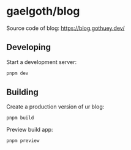# gaelgoth/blog

Source code of blog: <https://blog.gothuey.dev/>

## Developing

Start a development server:

```bash
pnpm dev
```

## Building

Create a production version of ur blog:

```bash
pnpm build
```

Preview build app:

```bash
pnpm preview
```
